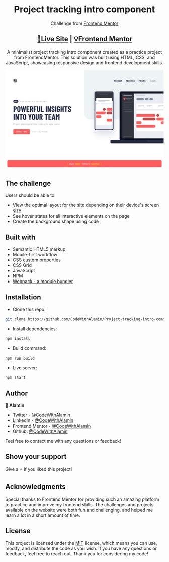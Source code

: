 <h1 align="center">Project tracking intro component</h1>
<div align="center">

Challenge from [Frontend Mentor](https://www.frontendmentor.io/profile/CodeWithAlamin)

</div>

<h2 align="center">

[🚀Live Site](https://project-tracking-intro-alamin.netlify.app/)
|
[💡Frontend Mentor](https://www.frontendmentor.io/solutions/responsive-project-tracking-intro-component-nrBDDE7zbl)

</h2>

<p align="center">
A minimalist project tracking intro component created as a practice project from FrontendMentor. This solution was built using HTML, CSS, and JavaScript, showcasing responsive design and frontend development skills.
</p>

<a align="center" href="https://project-tracking-intro-alamin.netlify.app/">

![Screenshot](./screenshots/Project-tracking-intro-component-screenshot-CodeWithAlamin.png)

</a>

## The challenge

Users should be able to:

- View the optimal layout for the site depending on their device's screen size
- See hover states for all interactive elements on the page
- Create the background shape using code

## Built with

- Semantic HTML5 markup
- Mobile-first workflow
- CSS custom properties
- CSS Grid
- JavaScript
- NPM
- [Webpack - a module bundler](https://webpack.js.org/)

## Installation

- Clone this repo:

```sh
git clone https://github.com/CodeWithAlamin/Project-tracking-intro-component.git
```

- Install dependencies:

```sh
npm install
```

- Build command:

```sh
npm run build
```

- Live server:

```sh
npm start
```

## Author

<b>👤 Alamin</b>

- Twitter - [@CodeWithAlamin](https://www.twitter.com/CodeWithAlamin)
- LinkedIn - [@CodeWithAlamin](https://www.linkedin.com/in/CodeWithAlamin)
- Frontend Mentor - [@CodeWithAlamin](https://www.frontendmentor.io/profile/CodeWithAlamin)
- Github: [@CodeWithAlamin](https://github.com/CodeWithAlamin)

Feel free to contact me with any questions or feedback!

## Show your support

Give a ⭐️ if you liked this project!

## Acknowledgments

Special thanks to Frontend Mentor for providing such an amazing platform to practice and improve my frontend skills. The challenges and projects available on the website were both fun and challenging, and helped me learn a lot in a short amount of time.

## License

This project is licensed under the [MIT](https://github.com/CodeWithAlamin/Project-tracking-intro-component/blob/main/LICENSE.md) license, which means you can use, modify, and distribute the code as you wish. If you have any questions or feedback, feel free to reach out. Thank you for considering my code!
